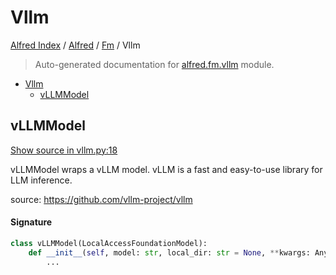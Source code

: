 # Vllm

[Alfred Index](../../README.md#alfred-index) /
[Alfred](../index.md#alfred) /
[Fm](./index.md#fm) /
Vllm

> Auto-generated documentation for [alfred.fm.vllm](../../../alfred/fm/vllm.py) module.

- [Vllm](#vllm)
  - [vLLMModel](#vllmmodel)

## vLLMModel

[Show source in vllm.py:18](../../../alfred/fm/vllm.py#L18)

vLLMModel wraps a vLLM model. vLLM is a fast and easy-to-use library for LLM inference.

source: https://github.com/vllm-project/vllm

#### Signature

```python
class vLLMModel(LocalAccessFoundationModel):
    def __init__(self, model: str, local_dir: str = None, **kwargs: Any):
        ...
```
